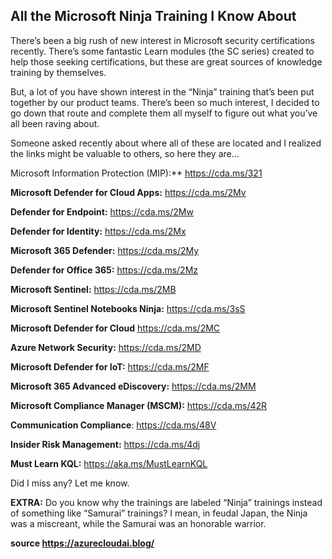 ## **All the Microsoft Ninja Training I Know About**

There’s been a big rush of new interest in Microsoft security certifications recently. 
There’s some fantastic Learn modules (the SC series) created to help those seeking certifications, 
but these are great sources of knowledge training by themselves.

But, a lot of you have shown interest in the “Ninja” training that’s been put together by our product teams.
There’s been so much interest, I decided to go down that route and complete them all myself to figure out what you’ve all been raving about.

Someone asked recently about where all of these are located and I realized the links might be valuable to others, so here they are…

Microsoft Information Protection (MIP):** https://cda.ms/321

**Microsoft Defender for Cloud Apps:** https://cda.ms/2Mv

**Defender for Endpoint:** https://cda.ms/2Mw

**Defender for Identity:** https://cda.ms/2Mx

**Microsoft 365 Defender:** https://cda.ms/2My

**Defender for Office 365:** https://cda.ms/2Mz

**Microsoft Sentinel:** https://cda.ms/2MB

**Microsoft Sentinel Notebooks Ninja:** https://cda.ms/3sS

**Microsoft Defender for Cloud** https://cda.ms/2MC

**Azure Network Security:** https://cda.ms/2MD

**Microsoft Defender for IoT:** https://cda.ms/2MF

**Microsoft 365 Advanced eDiscovery:** https://cda.ms/2MM

**Microsoft Compliance Manager (MSCM):** https://cda.ms/42R

**Communication Compliance**: https://cda.ms/48V

**Insider Risk Management:** https://cda.ms/4dj 

**Must Learn KQL:** https://aka.ms/MustLearnKQL

Did I miss any? Let me know.

**EXTRA:** 
Do you know why the trainings are labeled “Ninja” trainings instead of something like “Samurai” trainings? 
I mean, in feudal Japan, the Ninja was a miscreant, while the Samurai was an honorable warrior.


**source https://azurecloudai.blog/**
